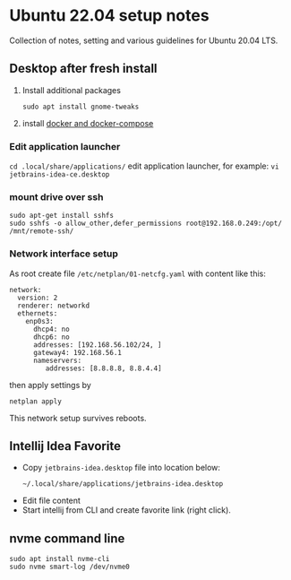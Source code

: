 # Ubuntu 22.04 setup notes
Collection of notes, setting and various guidelines for Ubuntu 20.04 LTS.

## Desktop after fresh install
1. Install additional packages
   ```
   sudo apt install gnome-tweaks 
   ```
2. install [docker and docker-compose](../docker)

### Edit application launcher 
```cd .local/share/applications/```
edit application launcher, for example:
```vi jetbrains-idea-ce.desktop```

### mount drive over ssh
```
sudo apt-get install sshfs
sudo sshfs -o allow_other,defer_permissions root@192.168.0.249:/opt/ /mnt/remote-ssh/
```

### Network interface setup
As root create file 
```/etc/netplan/01-netcfg.yaml```
with content like this:
```
network:
  version: 2
  renderer: networkd
  ethernets:
    enp0s3:
      dhcp4: no
      dhcp6: no
      addresses: [192.168.56.102/24, ]
      gateway4: 192.168.56.1
      nameservers: 
         addresses: [8.8.8.8, 8.8.4.4]
```
then apply settings by
```
netplan apply
```
This network setup survives reboots.

## Intellij Idea Favorite
* Copy ``jetbrains-idea.desktop`` file into location below:
   ```
   ~/.local/share/applications/jetbrains-idea.desktop
   ```
* Edit file content
* Start intellij from CLI and create favorite link (right click).

## nvme command line
```shell
sudo apt install nvme-cli
sudo nvme smart-log /dev/nvme0
```